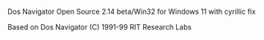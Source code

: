 Dos Navigator Open Source 2.14 beta/Win32 for Windows 11 with cyrillic fix

Based on Dos Navigator (C) 1991-99 RIT Research Labs

